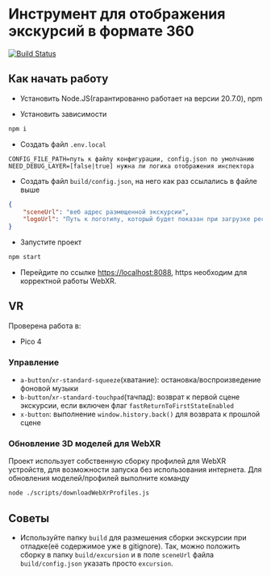 # Инструмент для отображения экскурсий в формате 360
[![Build Status](https://dev.azure.com/rtuitlab/RTU%20IT%20Lab/_apis/build/status/RTUITLab.Excursion360-Web?branchName=master)](https://dev.azure.com/rtuitlab/RTU%20IT%20Lab/_build/latest?definitionId=203&branchName=master)

## Как начать работу

* Установить Node.JS(гарантированно работает на версии 20.7.0), npm

* Установить зависимости
```bash
npm i
```

* Создать файл ```.env.local```
```env
CONFIG_FILE_PATH=путь к файлу конфигурации, config.json по умолчанию
NEED_DEBUG_LAYER=[false|true] нужна ли логика отображения инспектора
```
* Создать файл `build/config.json`, на него как раз ссылались в файле выше
```json
{
    "sceneUrl": "веб адрес размещенной экскурсии",
    "logoUrl": "Путь к логотипу, который будет показан при загрузке ресурсов"
}
```
* Запустите проект
```bash
npm start
```
* Перейдите по ссылке [https://localhost:8088](https://localhost:8088/), https необходим для корректной работы WebXR.

## VR
Проверена работа в:
* Pico 4
### Управление
* `a-button`/`xr-standard-squeeze`(хватание): остановка/воспроизведение фоновой музыки
* `b-button`/`xr-standard-touchpad`(тачпад): возврат к первой сцене экскурсии, если включен флаг `fastReturnToFirstStateEnabled`
* `x-button`: выполнение `window.history.back()` для возврата к прошлой сцене

### Обновление 3D моделей для WebXR
Проект использует собственную сборку профилей для WebXR устройств, для возможности запуска без использования интернета. Для обновления моделей/профилей выполните команду

```bash
node ./scripts/downloadWebXrProfiles.js
```

## Советы

* Используйте папку `build` для размешения сборки экскурсии при отладке(её содержимое уже в gitignore). Так, можно положить сборку в папку `build/excursion` и в поле `sceneUrl` файла `build/config.json` указать просто `excursion`.
